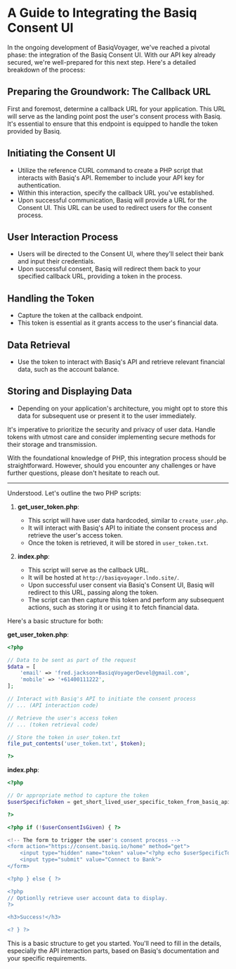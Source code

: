 # A Guide to Integrating the Basiq Consent UI

In the ongoing development of BasiqVoyager, we've reached a pivotal phase: the integration of the Basiq Consent UI. With our API key already secured, we're well-prepared for this next step. Here's a detailed breakdown of the process:

## Preparing the Groundwork: The Callback URL

First and foremost, determine a callback URL for your application. This URL will serve as the landing point post the user's consent process with Basiq. It's essential to ensure that this endpoint is equipped to handle the token provided by Basiq.

## Initiating the Consent UI

- Utilize the reference CURL command to create a PHP script that interacts with Basiq's API. Remember to include your API key for authentication.
- Within this interaction, specify the callback URL you've established.
- Upon successful communication, Basiq will provide a URL for the Consent UI. This URL can be used to redirect users for the consent process.

## User Interaction Process

- Users will be directed to the Consent UI, where they'll select their bank and input their credentials.
- Upon successful consent, Basiq will redirect them back to your specified callback URL, providing a token in the process.

## Handling the Token

- Capture the token at the callback endpoint.
- This token is essential as it grants access to the user's financial data.

## Data Retrieval

- Use the token to interact with Basiq's API and retrieve relevant financial data, such as the account balance.

## Storing and Displaying Data

- Depending on your application's architecture, you might opt to store this data for subsequent use or present it to the user immediately.

It's imperative to prioritize the security and privacy of user data. Handle tokens with utmost care and consider implementing secure methods for their storage and transmission.

With the foundational knowledge of PHP, this integration process should be straightforward. However, should you encounter any challenges or have further questions, please don't hesitate to reach out.

---

Understood. Let's outline the two PHP scripts:

1. **get_user_token.php**:
   - This script will have user data hardcoded, similar to `create_user.php`.
   - It will interact with Basiq's API to initiate the consent process and retrieve the user's access token.
   - Once the token is retrieved, it will be stored in `user_token.txt`.

2. **index.php**:
   - This script will serve as the callback URL.
   - It will be hosted at `http://basiqvoyager.lndo.site/`.
   - Upon successful user consent via Basiq's Consent UI, Basiq will redirect to this URL, passing along the token.
   - The script can then capture this token and perform any subsequent actions, such as storing it or using it to fetch financial data.

Here's a basic structure for both:

**get_user_token.php**:
```php
<?php

// Data to be sent as part of the request
$data = [
    'email' => 'fred.jackson+BasiqVoyagerDevel@gmail.com',
    'mobile' => '+61400111222',
];

// Interact with Basiq's API to initiate the consent process
// ... (API interaction code)

// Retrieve the user's access token
// ... (token retrieval code)

// Store the token in user_token.txt
file_put_contents('user_token.txt', $token);

?>
```

**index.php**:
```php
<?php

// Or appropriate method to capture the token
$userSpecificToken = get_short_lived_user_specific_token_from_basiq_api();

?>

<?php if (!$userConsentIsGiven) { ?>

<!-- The form to trigger the user's consent process -->
<form action="https://consent.basiq.io/home" method="get">
    <input type="hidden" name="token" value="<?php echo $userSpecificToken; ?>">
    <input type="submit" value="Connect to Bank">
</form>

<?php } else { ?>

<?php
// Optionlly retrieve user account data to display.
?>

<h3>Success!</h3>

<? } ?>

```

This is a basic structure to get you started. You'll need to fill in the details, especially the API interaction parts, based on Basiq's documentation and your specific requirements. 

